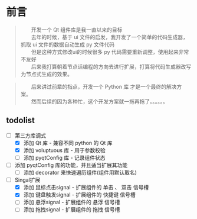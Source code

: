 # 前言

> &emsp;&emsp;开发一个 Qt 组件库是我一直以来的目标    
> &emsp;&emsp;去年的时候，基于 ui 文件的启发，我开发了一个简单的代码生成器，抓取 ui 文件的数据自动生成 py 文件代码    
> &emsp;&emsp;但是这种方式修改ui的时候很多 py 代码需要重新调整，使用起来非常不友好    
> &emsp;&emsp;后来我打算朝着节点话编程的方向去进行扩展，打算将代码生成器改写为节点式生成的效果。    

> &emsp;&emsp;后来讲过前辈的指点，开发一个 Python 库 才是一个最终的解决方案。    
> &emsp;&emsp;然而后续的因为各种忙，这个开发方案就一拖再拖了。。。。。。    

## todolist

- [ ] 第三方库调式
    - [x] 添加 Qt 库 - 兼容不同 python 的 Qt 库
    - [x] 添加 voluptuous 库 - 用于参数校验
    - [ ] 添加 pyqtConfig 库 - 记录组件状态
- [ ] 添加 pyqtConfig 库的功能，并且适当扩展其功能
    - [ ] 添加 decorator 来快速遍历组件(组件用默认取名)
- [ ] Singal扩展
    - [x] 添加 鼠标点击signal - 扩展组件的 单击 、 双击 信号槽
    - [x] 添加 键盘触发signal - 扩展组件的 快捷键 信号槽
    - [ ] 添加 悬浮signal     - 扩展组件的 悬浮 信号槽
    - [ ] 添加 拖拽signal     - 扩展组件的 拖拽 信号槽